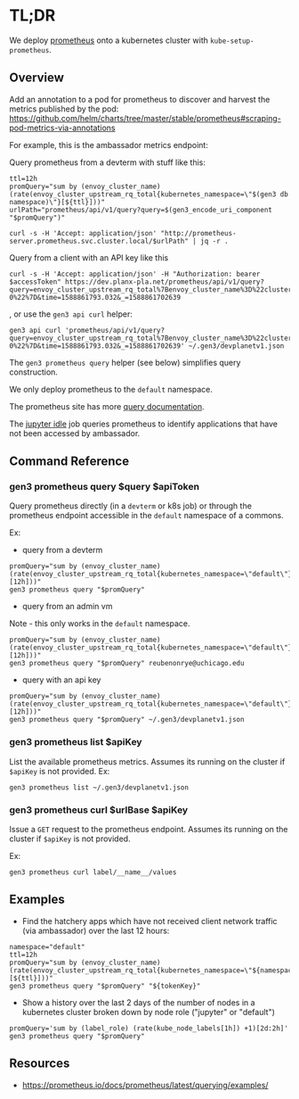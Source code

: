 # TL;DR

We deploy [prometheus](https://prometheus.io) onto a kubernetes cluster with `kube-setup-prometheus`.

## Overview

Add an annotation to a pod for prometheus to discover and harvest the metrics published by the pod:
https://github.com/helm/charts/tree/master/stable/prometheus#scraping-pod-metrics-via-annotations

For example, this is the ambassador metrics endpoint: 


Query prometheus from a devterm with stuff like this:
```
ttl=12h
promQuery="sum by (envoy_cluster_name) (rate(envoy_cluster_upstream_rq_total{kubernetes_namespace=\"$(gen3 db namespace)\"}[${ttl}]))"
urlPath="prometheus/api/v1/query?query=$(gen3_encode_uri_component "$promQuery")"

curl -s -H 'Accept: application/json' "http://prometheus-server.prometheus.svc.cluster.local/$urlPath" | jq -r .
```

Query from a client with an API key like this 
```
curl -s -H 'Accept: application/json' -H "Authorization: bearer $accessToken" https://dev.planx-pla.net/prometheus/api/v1/query?query=envoy_cluster_upstream_rq_total%7Benvoy_cluster_name%3D%22cluster_h_reubenonrye_40uchicago_2eedu_s-0%22%7D&time=1588861793.032&_=1588861702639
```
, or use the `gen3 api curl` helper:
```
gen3 api curl 'prometheus/api/v1/query?query=envoy_cluster_upstream_rq_total%7Benvoy_cluster_name%3D%22cluster_h_reubenonrye_40uchicago_2eedu_s-0%22%7D&time=1588861793.032&_=1588861702639' ~/.gen3/devplanetv1.json
```

The `gen3 prometheus query` helper (see below) simplifies query construction.

We only deploy prometheus to the `default` namespace.


The prometheus site has more [query documentation](https://prometheus.io/docs/prometheus/latest/querying/functions/).

The [jupyter idle](./jupyter.md#idle) job queries prometheus to identify applications that have not been accessed by ambassador.

## Command Reference

### gen3 prometheus query $query $apiToken

Query prometheus directly (in a `devterm` or k8s job) or through the prometheus endpoint accessible in the `default` namespace of a commons.

Ex:
* query from a devterm
```
promQuery="sum by (envoy_cluster_name) (rate(envoy_cluster_upstream_rq_total{kubernetes_namespace=\"default\"}[12h]))"
gen3 prometheus query "$promQuery"
```

* query from an admin vm

Note - this only works in the `default` namespace.
```
promQuery="sum by (envoy_cluster_name) (rate(envoy_cluster_upstream_rq_total{kubernetes_namespace=\"default\"}[12h]))"
gen3 prometheus query "$promQuery" reubenonrye@uchicago.edu
```

* query with an api key
```
promQuery="sum by (envoy_cluster_name) (rate(envoy_cluster_upstream_rq_total{kubernetes_namespace=\"default\"}[12h]))"
gen3 prometheus query "$promQuery" ~/.gen3/devplanetv1.json
```

### gen3 prometheus list $apiKey

List the available prometheus metrics.  Assumes its running
on the cluster if `$apiKey` is not provided.
Ex:

```
gen3 prometheus list ~/.gen3/devplanetv1.json
```

### gen3 prometheus curl $urlBase $apiKey

Issue a `GET` request to the prometheus endpoint.  Assumes its running
on the cluster if `$apiKey` is not provided.

Ex:
```
gen3 prometheus curl label/__name__/values
```

## Examples

* Find the hatchery apps which have not received client network traffic (via ambassador) over the last 12 hours:

```
namespace="default"
ttl=12h
promQuery="sum by (envoy_cluster_name) (rate(envoy_cluster_upstream_rq_total{kubernetes_namespace=\"${namespace}\"}[${ttl}]))"
gen3 prometheus query "$promQuery" "${tokenKey}"
```

* Show a history over the last 2 days of the number of nodes in a kubernetes cluster broken down by node role ("jupyter" or "default")

```
promQuery='sum by (label_role) (rate(kube_node_labels[1h]) +1)[2d:2h]'
gen3 prometheus query "$promQuery"
```

## Resources

* https://prometheus.io/docs/prometheus/latest/querying/examples/
